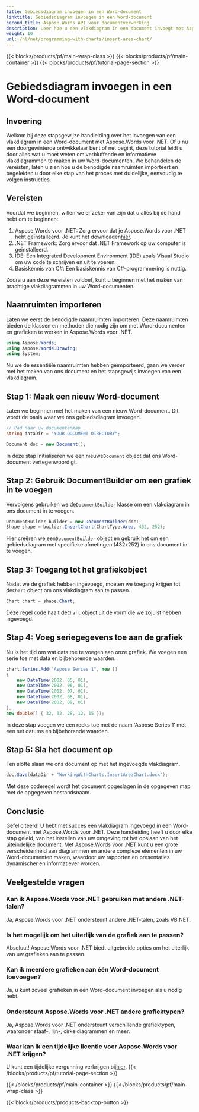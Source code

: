 ```yaml
---
title: Gebiedsdiagram invoegen in een Word-document
linktitle: Gebiedsdiagram invoegen in een Word-document
second_title: Aspose.Words API voor documentverwerking
description: Leer hoe u een vlakdiagram in een document invoegt met Aspose.Words voor .NET. Voeg reeksgegevens toe en sla het document met het diagram op.
weight: 10
url: /nl/net/programming-with-charts/insert-area-chart/
---
```


{{< blocks/products/pf/main-wrap-class >}}
{{< blocks/products/pf/main-container >}}
{{< blocks/products/pf/tutorial-page-section >}}

# Gebiedsdiagram invoegen in een Word-document

## Invoering

Welkom bij deze stapsgewijze handleiding over het invoegen van een vlakdiagram in een Word-document met Aspose.Words voor .NET. Of u nu een doorgewinterde ontwikkelaar bent of net begint, deze tutorial leidt u door alles wat u moet weten om verbluffende en informatieve vlakdiagrammen te maken in uw Word-documenten. We behandelen de vereisten, laten u zien hoe u de benodigde naamruimten importeert en begeleiden u door elke stap van het proces met duidelijke, eenvoudig te volgen instructies.

## Vereisten

Voordat we beginnen, willen we er zeker van zijn dat u alles bij de hand hebt om te beginnen:

1.  Aspose.Words voor .NET: Zorg ervoor dat je Aspose.Words voor .NET hebt geïnstalleerd. Je kunt het downloaden[hier](https://releases.aspose.com/words/net/).
2. .NET Framework: Zorg ervoor dat .NET Framework op uw computer is geïnstalleerd.
3. IDE: Een Integrated Development Environment (IDE) zoals Visual Studio om uw code te schrijven en uit te voeren.
4. Basiskennis van C#: Een basiskennis van C#-programmering is nuttig.

Zodra u aan deze vereisten voldoet, kunt u beginnen met het maken van prachtige vlakdiagrammen in uw Word-documenten.

## Naamruimten importeren

Laten we eerst de benodigde naamruimten importeren. Deze naamruimten bieden de klassen en methoden die nodig zijn om met Word-documenten en grafieken te werken in Aspose.Words voor .NET.

```csharp
using Aspose.Words;
using Aspose.Words.Drawing;
using System;
```

Nu we de essentiële naamruimten hebben geïmporteerd, gaan we verder met het maken van ons document en het stapsgewijs invoegen van een vlakdiagram.

## Stap 1: Maak een nieuw Word-document

Laten we beginnen met het maken van een nieuw Word-document. Dit wordt de basis waar we ons gebiedsdiagram invoegen.

```csharp
// Pad naar uw documentenmap
string dataDir = "YOUR DOCUMENT DIRECTORY";

Document doc = new Document();
```

 In deze stap initialiseren we een nieuwe`Document` object dat ons Word-document vertegenwoordigt.

## Stap 2: Gebruik DocumentBuilder om een grafiek in te voegen

 Vervolgens gebruiken we de`DocumentBuilder` klasse om een vlakdiagram in ons document in te voegen.

```csharp
DocumentBuilder builder = new DocumentBuilder(doc);
Shape shape = builder.InsertChart(ChartType.Area, 432, 252);
```

 Hier creëren we een`DocumentBuilder` object en gebruik het om een gebiedsdiagram met specifieke afmetingen (432x252) in ons document in te voegen.

## Stap 3: Toegang tot het grafiekobject

 Nadat we de grafiek hebben ingevoegd, moeten we toegang krijgen tot de`Chart` object om ons vlakdiagram aan te passen.

```csharp
Chart chart = shape.Chart;
```

 Deze regel code haalt de`Chart` object uit de vorm die we zojuist hebben ingevoegd.

## Stap 4: Voeg seriegegevens toe aan de grafiek

Nu is het tijd om wat data toe te voegen aan onze grafiek. We voegen een serie toe met data en bijbehorende waarden.

```csharp
chart.Series.Add("Aspose Series 1", new []
{
    new DateTime(2002, 05, 01),
    new DateTime(2002, 06, 01),
    new DateTime(2002, 07, 01),
    new DateTime(2002, 08, 01),
    new DateTime(2002, 09, 01)
}, 
new double[] { 32, 32, 28, 12, 15 });
```

In deze stap voegen we een reeks toe met de naam 'Aspose Series 1' met een set datums en bijbehorende waarden.

## Stap 5: Sla het document op

Ten slotte slaan we ons document op met het ingevoegde vlakdiagram.

```csharp
doc.Save(dataDir + "WorkingWithCharts.InsertAreaChart.docx");
```

Met deze coderegel wordt het document opgeslagen in de opgegeven map met de opgegeven bestandsnaam.

## Conclusie

Gefeliciteerd! U hebt met succes een vlakdiagram ingevoegd in een Word-document met Aspose.Words voor .NET. Deze handleiding heeft u door elke stap geleid, van het instellen van uw omgeving tot het opslaan van het uiteindelijke document. Met Aspose.Words voor .NET kunt u een grote verscheidenheid aan diagrammen en andere complexe elementen in uw Word-documenten maken, waardoor uw rapporten en presentaties dynamischer en informatiever worden.

## Veelgestelde vragen

### Kan ik Aspose.Words voor .NET gebruiken met andere .NET-talen?
Ja, Aspose.Words voor .NET ondersteunt andere .NET-talen, zoals VB.NET.

### Is het mogelijk om het uiterlijk van de grafiek aan te passen?
Absoluut! Aspose.Words voor .NET biedt uitgebreide opties om het uiterlijk van uw grafieken aan te passen.

### Kan ik meerdere grafieken aan één Word-document toevoegen?
Ja, u kunt zoveel grafieken in één Word-document invoegen als u nodig hebt.

### Ondersteunt Aspose.Words voor .NET andere grafiektypen?
Ja, Aspose.Words voor .NET ondersteunt verschillende grafiektypen, waaronder staaf-, lijn-, cirkeldiagrammen en meer.

### Waar kan ik een tijdelijke licentie voor Aspose.Words voor .NET krijgen?
 U kunt een tijdelijke vergunning verkrijgen bij[hier](https://purchase.aspose.com/temporary-license/).
{{< /blocks/products/pf/tutorial-page-section >}}

{{< /blocks/products/pf/main-container >}}
{{< /blocks/products/pf/main-wrap-class >}}

{{< blocks/products/products-backtop-button >}}
